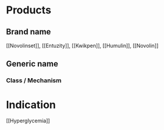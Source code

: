 # Products

## Brand name
[[Novolinset]], [[Entuzity]], [[Kwikpen]], [[Humulin]], [[Novolin]]

## Generic name


### Class / Mechanism


# Indication
[[Hyperglycemia]]

